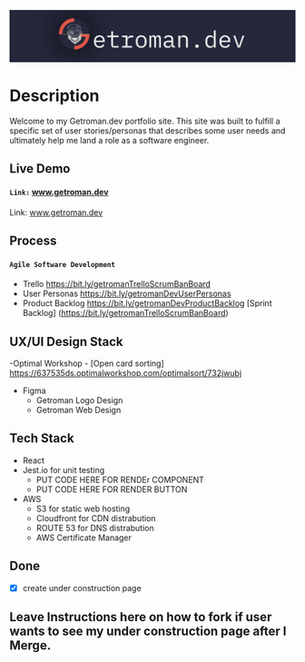 ![Getroman Logo](src/splashcomponents/images/gitHubReadme_Logo.png)

# Description
Welcome to my Getroman.dev portfolio site. This site was built to fulfill a specific set of user stories/personas that describes some user needs and ultimately help me land a role as a software engineer.

## Live Demo
#### ```Link:``` www.getroman.dev
Link: www.getroman.dev

## Process
#### ```Agile Software Development```
- Trello https://bit.ly/getromanTrelloScrumBanBoard
- User Personas https://bit.ly/getromanDevUserPersonas
- Product Backlog https://bit.ly/getromanDevProductBacklog
[Sprint Backlog] (https://bit.ly/getromanTrelloScrumBanBoard)

## UX/UI Design Stack
-Optimal Workshop
    - [Open card sorting] https://637535ds.optimalworkshop.com/optimalsort/732jwubj  
- Figma
    - Getroman Logo Design
    - Getroman Web Design




## Tech Stack
- React
- Jest.io for unit testing
    - PUT CODE HERE FOR RENDEr COMPONENT
    - PUT CODE HERE FOR RENDER BUTTON
- AWS 
    - S3 for static web hosting
    - Cloudfront for CDN distrabution
    - ROUTE 53 for DNS distrabution
    - AWS Certificate Manager

## Done
- [x] create under construction page

## Leave Instructions here on how to fork if user wants to see my under construction page after I Merge. 